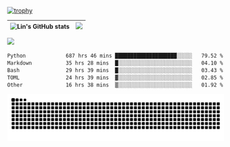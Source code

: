 [![trophy](https://github-profile-trophy.vercel.app/?username=ocss884&column=7)](https://github.com/ocss884)

| ![Lin's GitHub stats](https://github-readme-stats.vercel.app/api?username=ocss884&show_icons=true&hide_border=True&count_private=true) | ![](https://github-readme-streak-stats.herokuapp.com?user=ocss884&hide_border=true&date_format=M%20j%5B%2C%20Y%5D&ring=7EDDCF&fire=7EDDCF") |
| ------------------------------------------------------------ | ------------------------------------------------------------ |

![](https://komarev.com/ghpvc/?username=ocss884&color=brightgreen)

<!--START_SECTION:waka-->

```txt
Python             687 hrs 46 mins ████████████████████░░░░░   79.52 %
Markdown           35 hrs 28 mins  █░░░░░░░░░░░░░░░░░░░░░░░░   04.10 %
Bash               29 hrs 39 mins  █░░░░░░░░░░░░░░░░░░░░░░░░   03.43 %
TOML               24 hrs 39 mins  ▓░░░░░░░░░░░░░░░░░░░░░░░░   02.85 %
Other              16 hrs 38 mins  ▒░░░░░░░░░░░░░░░░░░░░░░░░   01.92 %
```

<!--END_SECTION:waka-->

<p align="center">
   <img src="https://github.com/ocss884/ocss884/blob/output/github-snake.svg" alt="snake">
</p>
